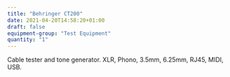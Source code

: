 ```yaml
---
title: "Behringer CT200"
date: 2021-04-20T14:58:20+01:00
draft: false
equipment-group: "Test Equipment"
quantity: "1"
---
```


Cable tester and tone generator. XLR, Phono, 3.5mm, 6.25mm, RJ45, MIDI, USB.